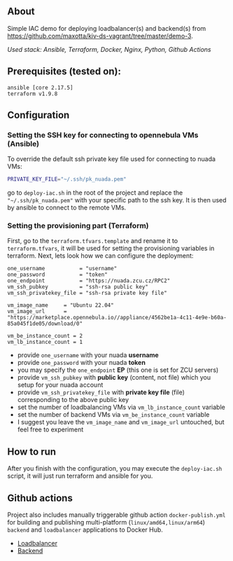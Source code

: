## About

Simple IAC demo for deploying loadbalancer(s) and backend(s) from https://github.com/maxotta/kiv-ds-vagrant/tree/master/demo-3.

*Used stack: Ansible, Terraform, Docker, Nginx, Python, Github Actions*

## Prerequisites (tested on):
	ansible [core 2.17.5]
	terraform v1.9.8

## Configuration

### Setting the SSH key for connecting to opennebula VMs (Ansible)

To override the default ssh private key file used for connecting to nuada VMs:

```sh title="deploy-iac.sh"
PRIVATE_KEY_FILE="~/.ssh/pk_nuada.pem"
```

go to `deploy-iac.sh` in the root of the project and replace the `"~/.ssh/pk_nuada.pem"` with your specific path to the ssh key. It is then used by ansible to connect to the remote VMs.

### Setting the provisioning part (Terraform)

First, go to the `terraform.tfvars.template` and rename it to `terraform.tfvars`, it will be used for setting the provisioning variables in terraform.
Next, lets look how we can configure the deployment:
```
one_username           = "username"
one_password           = "token"
one_endpoint           = "https://nuada.zcu.cz/RPC2"
vm_ssh_pubkey          = "ssh-rsa public key"
vm_ssh_privatekey_file = "ssh-rsa private key file"

vm_image_name     = "Ubuntu 22.04"
vm_image_url      = "https://marketplace.opennebula.io//appliance/4562be1a-4c11-4e9e-b60a-85a045f1de05/download/0"

vm_be_instance_count = 2
vm_lb_instance_count = 1
```

- provide `one_username` with your nuada **username**
- provide `one_password` with your nuada **token**
- you may specify the `one_endpoint` **EP** (this one is set for ZCU servers)
- provide `vm_ssh_pubkey` with **public key** (content, not file) which you setup for your nuada account
- provide `vm_ssh_privatekey_file` with **private key file** (file) corresponding to the above public key
- set the number of loadbalancing VMs via `vm_lb_instance_count` variable
- set the number of backend VMs via `vm_be_instance_count` variable
- I suggest you leave the `vm_image_name` and `vm_image_url` untouched, but feel free to experiment

## How to run

After you finish with the configuration, you may execute the `deploy-iac.sh` script, it will just run terraform and ansible for you.

## Github actions

Project also includes manually triggerable github action `docker-publish.yml` for building and publishing multi-platform (`linux/amd64,linux/arm64`) `backend` and `loadbalancer` applications to Docker Hub.

- [Loadbalancer](https://hub.docker.com/repository/docker/jamesari/loadbalancer)
- [Backend](https://hub.docker.com/repository/docker/jamesari/backend)

